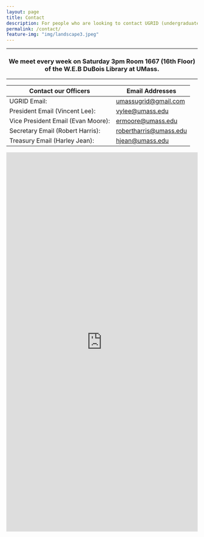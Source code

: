 ```yaml
---
layout: page
title: Contact
description: For people who are looking to contact UGRID (undergraduate researchers interested in data) located at UMass. Feel free to email umassugrid@gmail.com or any of its officers. 
permalink: /contact/
feature-img: "img/landscape3.jpeg"
---
```


-----

<center><h3>We meet every week on Saturday 3pm Room 1667 (16th Floor) of the W.E.B DuBois Library at UMass.</h3></center>

-----

Contact our Officers                                        | Email Addresses
----------------------------------------------------------- | -----------------------------------------------------------
UGRID Email:                                                |  <umassugrid@gmail.com>
President Email (Vincent Lee):                              |  <vylee@umass.edu>
Vice President Email (Evan Moore):                          |  <ermoore@umass.edu>
Secretary Email (Robert Harris):                            |  <robertharris@umass.edu>
Treasury Email (Harley Jean):                               |  <hjean@umass.edu>

<iframe src="https://docs.google.com/forms/d/e/1FAIpQLSesUvgBN3yv7W5qPWy4w7wnOP9wck9LjZwkp4KoH09ynElqvQ/viewform?embedded=true" width="100%" height="1000" frameborder="0" marginheight="0" marginwidth="0">Loading...</iframe>
 

